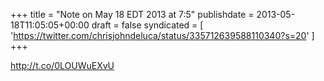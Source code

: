 +++
title = "Note on May 18 EDT 2013 at 7:5"
publishdate = 2013-05-18T11:05:05+00:00
draft = false
syndicated = [ 'https://twitter.com/chrisjohndeluca/status/335712639588110340?s=20' ]
+++

http://t.co/0LOUWuEXvU
